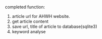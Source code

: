  completed function:

1. article url for AHWH website.
2. get article content 
3. save url, title of article to database(sqlite3)
4. keyword analyse



